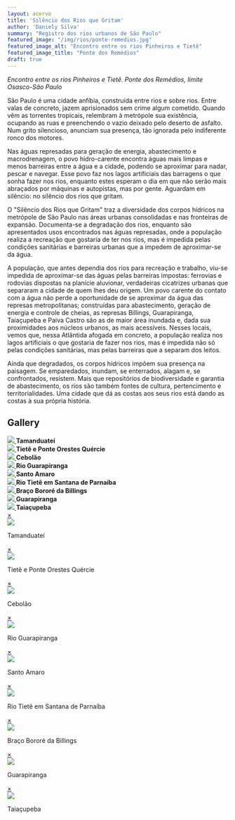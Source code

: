 ```yaml
---
layout: acervo
title: 'Silêncio dos Rios que Gritam'
author: 'Daniely Silva'
summary: "Registro dos rios urbanos de São Paulo"
featured_image: "/img/rios/ponte-remedios.jpg"
featured_image_alt: "Encontro entre os rios Pinheiros e Tietê"
featured_image_title: "Ponte dos Remédios"
draft: true
---
```


*Encontro entre os rios Pinheiros e Tietê. Ponte dos Remédios, limite Osasco-São Paulo*

São Paulo é uma cidade anfíbia, construída entre rios e sobre rios. Entre valas de concreto, jazem aprisionados sem crime algum cometido. Quando vêm as torrentes tropicais, relembram à metrópole sua existência, ocupando as ruas e preenchendo o vazio deixado pelo deserto de asfalto. Num grito silencioso, anunciam sua presença, tão ignorada pelo indiferente ronco dos motores.

Nas águas represadas para geração de energia, abastecimento e macrodrenagem, o povo hidro-carente encontra águas mais limpas e menos barreiras entre a água e a cidade, podendo se aproximar para nadar, pescar e navegar. Esse povo faz nos lagos artificiais das barragens o que sonha fazer nos rios, enquanto estes esperam o dia em que não serão mais abraçados por máquinas e autopistas, mas por gente. Aguardam em silêncio: no silêncio dos rios que gritam.

O "Silêncio dos Rios que Gritam" traz a diversidade dos corpos hídricos na metrópole de São Paulo nas áreas urbanas consolidadas e nas fronteiras de expansão. Documenta-se a degradação dos rios, enquanto são apresentados usos encontrados nas águas represadas, onde a população realiza a recreação que gostaria de ter nos rios, mas é impedida pelas condições sanitárias e barreiras urbanas que a impedem de aproximar-se da água.

A população, que antes dependia dos rios para recreação e trabalho, viu-se impedida de aproximar-se das águas pelas barreiras impostas: ferrovias e rodovias dispostas na planície aluvionar, verdadeiras cicatrizes urbanas que separaram a cidade de quem lhes deu origem. Um povo carente do contato com a água não perde a oportunidade de se aproximar da água das represas metropolitanas; construídas para abastecimento, geração de energia e controle de cheias, as represas Billings, Guarapiranga, Taiaçupeba e Paiva Castro são as de maior área inundada e, dada sua proximidades aos núcleos urbanos, as mais acessíveis. Nesses locais, vemos que, nessa Atlântida afogada em concreto, a população realiza nos lagos artificiais o que gostaria de fazer nos rios, mas é impedida não só pelas condições sanitárias, mas pelas barreiras que a separam dos leitos.

Ainda que degradados, os corpos hídricos impõem sua presença na paisagem. Se emparedados, inundam, se enterrados, alagam e, se confrontados, resistem. Mais que repositórios de biodiversidade e garantia de abastecimento, os rios são também fontes de cultura, pertencimento e territorialidades. Uma cidade que dá as costas aos seus rios está dando as costas à sua própria história.


<section class="galeria">
  <h2>Gallery</h2>
  <div class="item">
    <a href="#imagem1">
      <img src="/img/projects/silencio-dos-rios-que-gritam/grito01.jpg" />
    </a>
    <strong>Tamanduateí</strong>
  </div>
  <div class="item">
    <a href="#imagem2">
      <img src="/img/projects/silencio-dos-rios-que-gritam/grito02.jpg" />
    </a>
    <strong>Tietê e Ponte Orestes Quércie</strong>
  </div>
  <div class="item">
    <a href="#imagem3">
      <img src="/img/projects/silencio-dos-rios-que-gritam/grito03.jpg" />
    </a>
    <strong>Cebolão</strong>
  </div>
  <div class="item">
    <a href="#imagem4">
      <img src="/img/projects/silencio-dos-rios-que-gritam/grito04.jpg" />
    </a>
    <strong>Rio Guarapiranga</strong>
  </div>
  <div class="item">
    <a href="#imagem5">
      <img src="/img/projects/silencio-dos-rios-que-gritam/grito05.jpg" />
    </a>
    <strong>Santo Amaro</strong>
  </div>
  <div class="item">
    <a href="#imagem6">
      <img src="/img/projects/silencio-dos-rios-que-gritam/grito06.jpg" />
    </a>
    <strong>Rio Tietê em Santana de Parnaíba</strong>
  </div>
  <div class="item">
    <a href="#imagem7">
      <img src="/img/projects/silencio-dos-rios-que-gritam/grito07.jpg" />
    </a>
    <strong>Braço Bororé da Billings</strong>
  </div>
  <div class="item">
    <a href="#imagem8">
      <img src="/img/projects/silencio-dos-rios-que-gritam/grito08.jpg" />
    </a>
    <strong>Guarapiranga</strong>
  </div>
  <div class="item">
    <a href="#imagem9">
      <img src="/img/projects/silencio-dos-rios-que-gritam/grito09.jpg" />
    </a>
    <strong>Taiaçupeba</strong>
  </div>
</section>



<div class="lightboxes">
  <div class="lightbox" id="imagem1">
    <a href="#" class="fechar">&times;</a>
    <div class="conteudo">
      <img src="/img/projects/silencio-dos-rios-que-gritam/grito01.jpg" />
      <p>Tamanduateí</p>
    </div>
  </div>
  <div class="lightbox" id="imagem2">
    <a href="#" class="fechar">&times;</a>
    <div class="conteudo">
      <img src="/img/projects/silencio-dos-rios-que-gritam/grito02.jpg" />
      <p>Tietê e Ponte Orestes Quércie</p>
    </div>
  </div>
  <div class="lightbox" id="imagem3">
    <a href="#" class="fechar">&times;</a>
    <div class="conteudo">
      <img src="/img/projects/silencio-dos-rios-que-gritam/grito03.jpg" />
      <p>Cebolão</p>
    </div>
  </div>
  <div class="lightbox" id="imagem4">
    <a href="#" class="fechar">&times;</a>
    <div class="conteudo">
      <img src="/img/projects/silencio-dos-rios-que-gritam/grito04.jpg" />
      <p>Rio Guarapiranga</p>
    </div>
  </div>
  <div class="lightbox" id="imagem5">
    <a href="#" class="fechar">&times;</a>
    <div class="conteudo">
      <img src="/img/projects/silencio-dos-rios-que-gritam/grito05.jpg" />
      <p>Santo Amaro</p>
    </div>
  </div>
  <div class="lightbox" id="imagem6">
    <a href="#" class="fechar">&times;</a>
    <div class="conteudo">
      <img src="/img/projects/silencio-dos-rios-que-gritam/grito06.jpg" />
      <p>Rio Tietê em Santana de Parnaíba</p>
    </div>
  </div>
  <div class="lightbox" id="imagem7">
    <a href="#" class="fechar">&times;</a>
    <div class="conteudo">
      <img src="/img/projects/silencio-dos-rios-que-gritam/grito07.jpg" />
      <p>Braço Bororé da Billings</p>
    </div>
  </div>
  <div class="lightbox" id="imagem8">
    <a href="#" class="fechar">&times;</a>
    <div class="conteudo">
      <img src="/img/projects/silencio-dos-rios-que-gritam/grito08.jpg" />
      <p>Guarapiranga</p>
    </div>
  </div>
  <div class="lightbox" id="imagem9">
    <a href="#" class="fechar">&times;</a>
    <div class="conteudo">
      <img src="/img/projects/silencio-dos-rios-que-gritam/grito09.jpg" />
      <p>Taiaçupeba</p>
    </div>
  </div>
</div>
